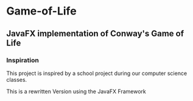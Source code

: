 # Game-of-Life
## **JavaFX implementation of Conway's Game of Life**
### Inspiration
This project is inspired by a school project during our computer science classes.

This is a rewritten Version using the JavaFX Framework
